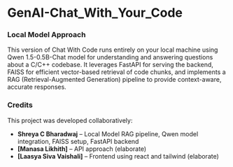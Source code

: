# GenAI-Chat_With_Your_Code

### Local Model Approach
This version of Chat With Code runs entirely on your local machine using Qwen 1.5-0.5B-Chat model for understanding and answering questions about a C/C++ codebase. It leverages FastAPI for serving the backend, FAISS for efficient vector-based retrieval of code chunks, and implements a RAG (Retrieval-Augmented Generation) pipeline to provide context-aware, accurate responses.




### Credits

This project was developed collaboratively:

- **Shreya C Bharadwaj** – Local Model RAG pipeline, Qwen model integration, FAISS setup, FastAPI backend  
- **[Manasa Likhith]** – API approach (elaborate)  
- **[Laasya Siva Vaishali]** – Frontend using react and tailwind (elaborate)


